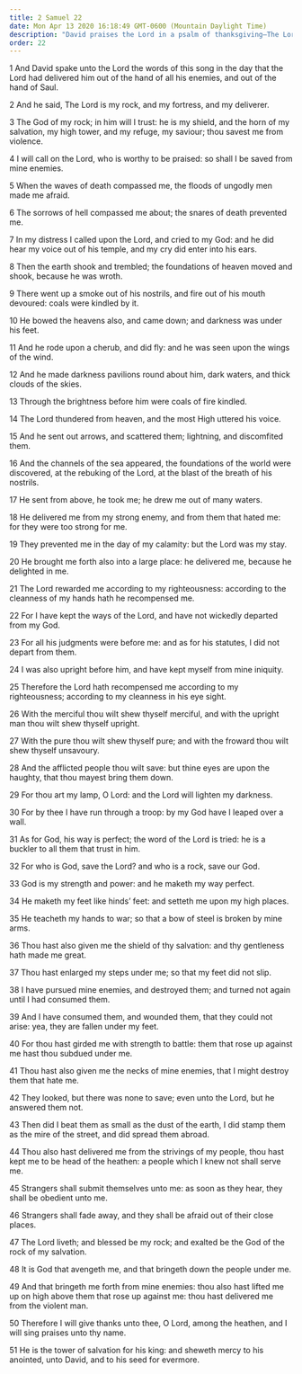 ```yaml
---
title: 2 Samuel 22
date: Mon Apr 13 2020 16:18:49 GMT-0600 (Mountain Daylight Time)
description: "David praises the Lord in a psalm of thanksgiving—The Lord is his fortress and savior, He is mighty and powerful in deliverance, He rewards men according to their righteousness, He shows mercy to the merciful, His way is perfect, He lives, and blessed is He."
order: 22
---
```


1 And David spake unto the Lord the words of this song in the day that the Lord had delivered him out of the hand of all his enemies, and out of the hand of Saul.

2 And he said, The Lord is my rock, and my fortress, and my deliverer.

3 The God of my rock; in him will I trust: he is my shield, and the horn of my salvation, my high tower, and my refuge, my saviour; thou savest me from violence.

4 I will call on the Lord, who is worthy to be praised: so shall I be saved from mine enemies.

5 When the waves of death compassed me, the floods of ungodly men made me afraid.

6 The sorrows of hell compassed me about; the snares of death prevented me.

7 In my distress I called upon the Lord, and cried to my God: and he did hear my voice out of his temple, and my cry did enter into his ears.

8 Then the earth shook and trembled; the foundations of heaven moved and shook, because he was wroth.

9 There went up a smoke out of his nostrils, and fire out of his mouth devoured: coals were kindled by it.

10 He bowed the heavens also, and came down; and darkness was under his feet.

11 And he rode upon a cherub, and did fly: and he was seen upon the wings of the wind.

12 And he made darkness pavilions round about him, dark waters, and thick clouds of the skies.

13 Through the brightness before him were coals of fire kindled.

14 The Lord thundered from heaven, and the most High uttered his voice.

15 And he sent out arrows, and scattered them; lightning, and discomfited them.

16 And the channels of the sea appeared, the foundations of the world were discovered, at the rebuking of the Lord, at the blast of the breath of his nostrils.

17 He sent from above, he took me; he drew me out of many waters.

18 He delivered me from my strong enemy, and from them that hated me: for they were too strong for me.

19 They prevented me in the day of my calamity: but the Lord was my stay.

20 He brought me forth also into a large place: he delivered me, because he delighted in me.

21 The Lord rewarded me according to my righteousness: according to the cleanness of my hands hath he recompensed me.

22 For I have kept the ways of the Lord, and have not wickedly departed from my God.

23 For all his judgments were before me: and as for his statutes, I did not depart from them.

24 I was also upright before him, and have kept myself from mine iniquity.

25 Therefore the Lord hath recompensed me according to my righteousness; according to my cleanness in his eye sight.

26 With the merciful thou wilt shew thyself merciful, and with the upright man thou wilt shew thyself upright.

27 With the pure thou wilt shew thyself pure; and with the froward thou wilt shew thyself unsavoury.

28 And the afflicted people thou wilt save: but thine eyes are upon the haughty, that thou mayest bring them down.

29 For thou art my lamp, O Lord: and the Lord will lighten my darkness.

30 For by thee I have run through a troop: by my God have I leaped over a wall.

31 As for God, his way is perfect; the word of the Lord is tried: he is a buckler to all them that trust in him.

32 For who is God, save the Lord? and who is a rock, save our God.

33 God is my strength and power: and he maketh my way perfect.

34 He maketh my feet like hinds’ feet: and setteth me upon my high places.

35 He teacheth my hands to war; so that a bow of steel is broken by mine arms.

36 Thou hast also given me the shield of thy salvation: and thy gentleness hath made me great.

37 Thou hast enlarged my steps under me; so that my feet did not slip.

38 I have pursued mine enemies, and destroyed them; and turned not again until I had consumed them.

39 And I have consumed them, and wounded them, that they could not arise: yea, they are fallen under my feet.

40 For thou hast girded me with strength to battle: them that rose up against me hast thou subdued under me.

41 Thou hast also given me the necks of mine enemies, that I might destroy them that hate me.

42 They looked, but there was none to save; even unto the Lord, but he answered them not.

43 Then did I beat them as small as the dust of the earth, I did stamp them as the mire of the street, and did spread them abroad.

44 Thou also hast delivered me from the strivings of my people, thou hast kept me to be head of the heathen: a people which I knew not shall serve me.

45 Strangers shall submit themselves unto me: as soon as they hear, they shall be obedient unto me.

46 Strangers shall fade away, and they shall be afraid out of their close places.

47 The Lord liveth; and blessed be my rock; and exalted be the God of the rock of my salvation.

48 It is God that avengeth me, and that bringeth down the people under me.

49 And that bringeth me forth from mine enemies: thou also hast lifted me up on high above them that rose up against me: thou hast delivered me from the violent man.

50 Therefore I will give thanks unto thee, O Lord, among the heathen, and I will sing praises unto thy name.

51 He is the tower of salvation for his king: and sheweth mercy to his anointed, unto David, and to his seed for evermore.

